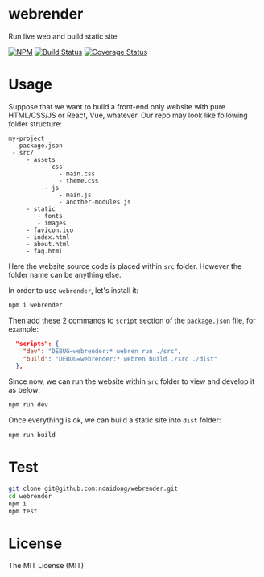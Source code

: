 # webrender
Run live web and build static site

[![NPM](https://badge.fury.io/js/webrender.svg)](https://badge.fury.io/js/webrender)
[![Build Status](https://travis-ci.org/ndaidong/webrender.svg?branch=master&updated=2)](https://travis-ci.org/ndaidong/webrender)
[![Coverage Status](https://coveralls.io/repos/github/ndaidong/webrender/badge.svg?branch=master&updated=2)](https://coveralls.io/github/ndaidong/webrender?branch=master)

# Usage

Suppose that we want to build a front-end only website with pure HTML/CSS/JS or React, Vue, whatever. Our repo may look like following folder structure:

```
my-project
 - package.json
 - src/
     - assets
          - css
              - main.css
              - theme.css
          - js
              - main.js
              - another-modules.js
     - static
        - fonts
        - images
     - favicon.ico
     - index.html
     - about.html
     - faq.html

```

Here the website source code is placed within `src` folder. However the folder name can be anything else.

In order to use `webrender`, let's install it:

```bash
npm i webrender
```

Then add these 2 commands to `script` section of the `package.json` file, for example:

```json
  "scripts": {
    "dev": "DEBUG=webrender:* webren run ./src",
    "build": "DEBUG=webrender:* webren build ./src ./dist"
  },
```

Since now, we can run the website within `src` folder to view and develop it as below:

```bash
npm run dev
```

Once everything is ok, we can build a static site into `dist` folder:

```bash
npm run build
```

# Test

```bash
git clone git@github.com:ndaidong/webrender.git
cd webrender
npm i
npm test
```


# License

The MIT License (MIT)

